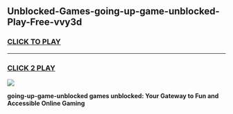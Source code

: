 
## Unblocked-Games-going-up-game-unblocked-Play-Free-vvy3d
<h3>
<a href="https://premium76.site?title=going-up-game-unblocked&ref=12A">CLICK TO PLAY</a></h3>
<hr>

<h3>
<a href="https://premium76.site?title=going-up-game-unblocked&ref=12A">CLICK 2 PLAY</a>
  
</h3>

<a href="https://premium76.site?title=going-up-game-unblocked&ref=12A"><img src="https://clearcache.store/games.png"></a>


**going-up-game-unblocked games unblocked: Your Gateway to Fun and Accessible Online Gaming**
